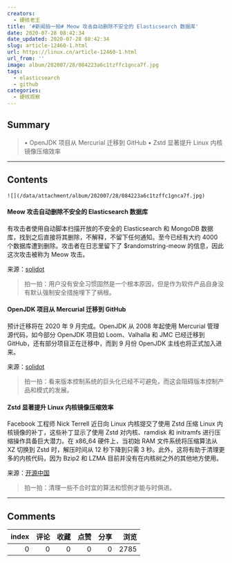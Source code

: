 ```yaml
---
creators:
  - 硬核老王
title: '#新闻拍一拍# Meow 攻击自动删除不安全的 Elasticsearch 数据库'
date: 2020-07-28 08:42:34
date_updated: 2020-07-28 08:42:34
slug: article-12460-1.html
url: https://linux.cn/article-12460-1.html
url_from: ''
image: album/202007/28/084223a6c1tzffc1gnca7f.jpg
tags:
  - elasticsearch
  - github
categories:
  - 硬核观察
---
```


## Summary

> • OpenJDK 项目从 Mercurial 迁移到 GitHub • Zstd 显著提升 Linux 内核镜像压缩效率

***

<!-- more -->

## Contents

`![](/data/attachment/album/202007/28/084223a6c1tzffc1gnca7f.jpg)`

#### Meow 攻击自动删除不安全的 Elasticsearch 数据库

有攻击者使用自动脚本扫描开放的不安全的 Elasticsearch 和 MongoDB 数据库，找到之后直接将其删除，不解释，不留下任何通知。至今已经有大约 4000 个数据库遭到删除。攻击者在日志里留下了 $randomstring-meow 的信息，因此这次攻击被称为 Meow 攻击。

来源：[solidot](https://www.solidot.org/story?sid=65058)

> 
> 拍一拍：用户没有安全习惯固然是一个根本原因，但是作为软件产品自身没有默认强制安全措施埋下了祸根。
> 
> 
> 

#### OpenJDK 项目从 Mercurial 迁移到 GitHub

预计迁移将在 2020 年 9 月完成。OpenJDK 从 2008 年起使用 Mercurial 管理源代码，如今部分 OpenJDK 项目如 Loom、Valhalla 和 JMC 已经迁移到 GitHub，还有部分项目正在迁移中，而到 9 月份 OpenJDK 主线也将正式加入进来。

来源：[solidot](https://www.solidot.org/story?sid=65054)

> 
> 拍一拍：看来版本控制系统的巨头化已经不可避免，而这会阻碍版本控制产品和模式的发展。
> 
> 
> 

#### Zstd 显著提升 Linux 内核镜像压缩效率

Facebook 工程师 Nick Terrell 近日向 Linux 内核提交了使用 Zstd 压缩 Linux 内核镜像的补丁，这些补丁显示了使用 Zstd 对内核、ramdisk 和 initramfs 进行压缩操作具备巨大潜力。在 x86\_64 硬件上，当初始 RAM 文件系统将压缩算法从 XZ 切换到 Zstd 时，解压时间从 12 秒下降到只需 3 秒。此外，这将有助于清理更多的内核代码，因为 Bzip2 和 LZMA 目前并没有在内核树之外的其他地方使用。

来源：[开源中国](https://www.oschina.net/news/117514/zstd-for-linux-kernel-comp)

> 
> 拍一拍：清理一些不合时宜的算法和惯例才能与时俱进。
> 
> 
>

***

## Comments


|   index |   评论 |   收藏 |   点赞 |   分享 |   浏览 |
|--------:|-------:|-------:|-------:|-------:|-------:|
|       0 |      0 |      0 |      0 |      0 |   2785 |
